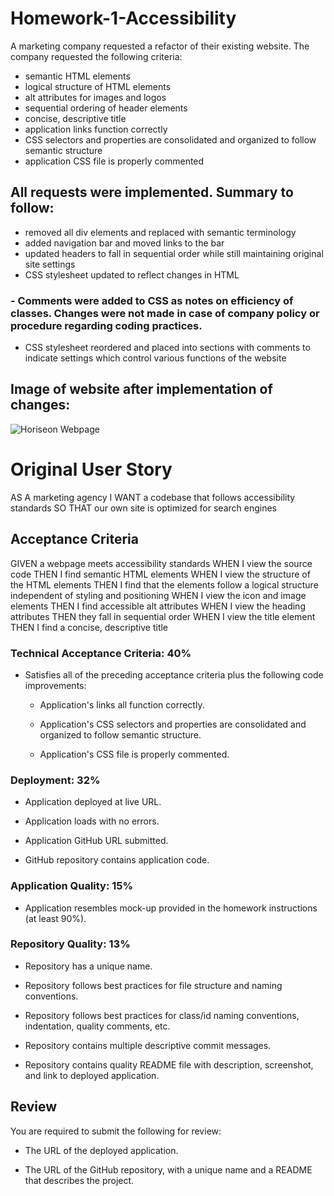 # Homework-1-Accessibility
A marketing company requested a refactor of their existing website. The company requested the following criteria: 

- semantic HTML elements
- logical structure of HTML elements
- alt attributes for images and logos
- sequential ordering of header elements
- concise, descriptive title
- application links function correctly
- CSS selectors and properties are consolidated and organized to follow semantic structure
- application CSS file is properly commented

## All requests were implemented. Summary to follow:

- removed all div elements and replaced with semantic terminology
- added navigation bar and moved links to the bar
- updated headers to fall in sequential order while still maintaining original site settings
- CSS stylesheet updated to reflect changes in HTML
### - Comments were added to CSS as notes on efficiency of classes. Changes were not made in case of company policy or procedure regarding coding practices.
- CSS stylesheet reordered and placed into sections with comments to indicate settings which control various functions of the website

## Image of website after implementation of changes:
![Horiseon Webpage]()

# Original User Story

AS A marketing agency I WANT a codebase that follows accessibility standards
SO THAT our own site is optimized for search engines

## Acceptance Criteria

GIVEN a webpage meets accessibility standards
WHEN I view the source code
THEN I find semantic HTML elements
WHEN I view the structure of the HTML elements
THEN I find that the elements follow a logical structure independent of styling and positioning
WHEN I view the icon and image elements
THEN I find accessible alt attributes
WHEN I view the heading attributes
THEN they fall in sequential order
WHEN I view the title element
THEN I find a concise, descriptive title

### Technical Acceptance Criteria: 40%

* Satisfies all of the preceding acceptance criteria plus the following code improvements:

  * Application's links all function correctly.

  * Application's CSS selectors and properties are consolidated and organized to follow semantic structure.

  * Application's CSS file is properly commented.

### Deployment: 32%

* Application deployed at live URL.

* Application loads with no errors.

* Application GitHub URL submitted.

* GitHub repository contains application code.

### Application Quality: 15%

* Application resembles mock-up provided in the homework instructions (at least 90%).

### Repository Quality: 13%

* Repository has a unique name.

* Repository follows best practices for file structure and naming conventions.

* Repository follows best practices for class/id naming conventions, indentation, quality comments, etc.

* Repository contains multiple descriptive commit messages.

* Repository contains quality README file with description, screenshot, and link to deployed application.

## Review

You are required to submit the following for review:

* The URL of the deployed application.

* The URL of the GitHub repository, with a unique name and a README that describes the project.